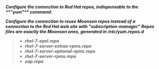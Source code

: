 <h5>Configure the connection to Red Hat repos, indispensable to the **"yum"** command:

Configure the connection to reuse Moonson repos instead of a connection to the Red Hat web site with **"subscription-manager"**
Repos files are exactly the Moonson ones, generated in **/etc/yum.repos.d**

>- rhel-7-epel.repo
>- rhel-7-server-extras-rpms.repo
>- rhel-7-server-optional-rpms.repo
>- rhel-7-server-rpms.repo
>- sap.repo
